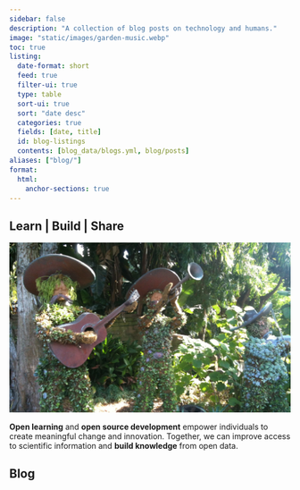 ```yaml
---
sidebar: false
description: "A collection of blog posts on technology and humans."
image: "static/images/garden-music.webp"
toc: true
listing:
  date-format: short
  feed: true
  filter-ui: true
  type: table
  sort-ui: true
  sort: "date desc"
  categories: true
  fields: [date, title]
  id: blog-listings
  contents: [blog_data/blogs.yml, blog/posts]
aliases: ["blog/"]
format:
  html:
    anchor-sections: true
---
```


## Learn | Build | Share

![](static/images/garden-music.webp)

**Open learning** and **open source development** empower individuals to create
meaningful change and innovation. Together, we can improve access to scientific
information and **build knowledge** from open data.

## Blog
